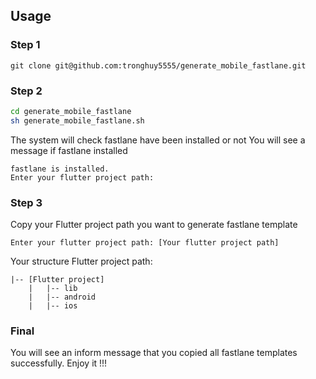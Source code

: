 
## Usage

### Step 1
```
git clone git@github.com:tronghuy5555/generate_mobile_fastlane.git
```
### Step 2
```bash
cd generate_mobile_fastlane
sh generate_mobile_fastlane.sh
```
The system will check fastlane have been installed or not
You will see a message if fastlane installed
```
fastlane is installed.
Enter your flutter project path:
```
### Step 3
Copy your Flutter project path you want to generate fastlane template
```
Enter your flutter project path: [Your flutter project path]
```
Your structure Flutter project path:
```
|-- [Flutter project]
    |   |-- lib
    |   |-- android
    |   |-- ios
```
### Final
You will see an inform message that you copied all fastlane templates successfully. Enjoy it !!!
